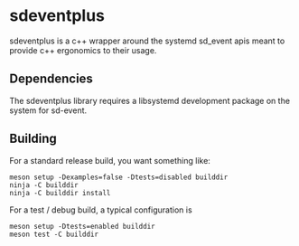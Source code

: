 # sdeventplus

sdeventplus is a c++ wrapper around the systemd sd_event apis meant
to provide c++ ergonomics to their usage.

## Dependencies

The sdeventplus library requires a libsystemd development package on the
system for sd-event.

## Building
For a standard release build, you want something like:
```
meson setup -Dexamples=false -Dtests=disabled builddir
ninja -C builddir
ninja -C builddir install
```

For a test / debug build, a typical configuration is
```
meson setup -Dtests=enabled builddir
meson test -C builddir
```
